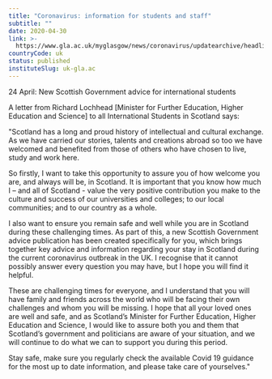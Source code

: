 ```yaml
---
title: "Coronavirus: information for students and staff"
subtitle: ""
date: 2020-04-30
link: >-
  https://www.gla.ac.uk/myglasgow/news/coronavirus/updatearchive/headline_720933_en.html
countryCode: uk
status: published
instituteSlug: uk-gla.ac
---
```

24 April: New Scottish Government advice for international students

A letter from Richard Lochhead [Minister for Further Education, Higher Education and Science] to all International Students in Scotland says:

"Scotland has a long and proud history of intellectual and cultural exchange. As we have carried our stories, talents and creations abroad so too we have welcomed and benefited from those of others who have chosen to live, study and work here.

So firstly, I want to take this opportunity to assure you of how welcome you are, and always will be, in Scotland. It is important that you know how much I – and all of Scotland - value the very positive contribution you make to the culture and success of our universities and colleges; to our local communities; and to our country as a whole.



I also want to ensure you remain safe and well while you are in Scotland during these challenging times. As part of this, a new Scottish Government advice publication has been created specifically for you, which brings together key advice and information regarding your stay in Scotland during the current coronavirus outbreak in the UK. I recognise that it cannot possibly answer every question you may have, but I hope you will find it helpful.

These are challenging times for everyone, and I understand that you will have family and friends across the world who will be facing their own challenges and whom you will be missing. I hope that all your loved ones are well and safe, and as Scotland’s Minister for Further Education, Higher Education and Science, I would like to assure both you and them that Scotland’s government and politicians are aware of your situation, and we will continue to do what we can to support you during this period.



Stay safe, make sure you regularly check the available Covid 19 guidance for the most up to date information, and please take care of yourselves."